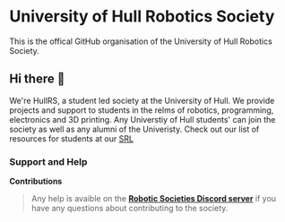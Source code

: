 # University of Hull Robotics Society
This is the offical GitHub organisation of the University of Hull Robotics Society.

## Hi there 👋

We're HullRS, a student led society at the University of Hull. 
We provide projects and support to students in the relms of robotics, programming, electronics and 3D printing.
Any Universtiy of Hull students' can join the society as well as any alumni of the Univeristy.
Check out our list of resources for students at our [SRL](https://github.com/Hull-Robotics-Society/StudentResources)

### Support and Help

**Contributions**

> Any help is avaible on the **[Robotic Societies Discord server](https://discord.com/invite/8FZZygJpcm)** if you have any questions about contributing to the society.
